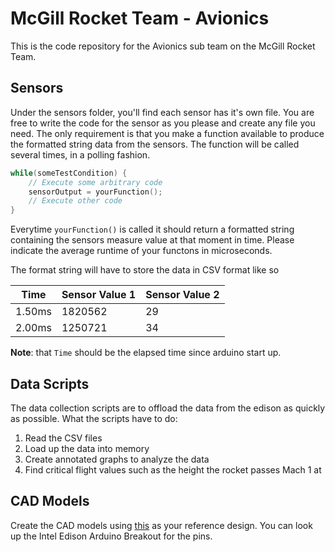 # McGill Rocket Team - Avionics
This is the code repository for the Avionics sub team on the McGill Rocket Team.

## Sensors
Under the sensors folder, you'll find each sensor has it's own file. You are free to write the code for the sensor as you please and create any file you need. The only requirement is that you make a function available to produce the formatted string data from the sensors. The function will be called several times, in a polling fashion.

```C
while(someTestCondition) {
    // Execute some arbitrary code
    sensorOutput = yourFunction();
    // Execute other code
}
```

Everytime `yourFunction()` is called it should return a formatted string containing the sensors measure value at that moment in time. Please indicate the average runtime of your functons in microseconds.

The format string will have to store the data in CSV format like so

| Time   | Sensor Value 1 | Sensor Value 2 |
|--------|----------------|----------------|
| 1.50ms | 1820562        | 29             |
| 2.00ms | 1250721        | 34             |

**Note**: that `Time` should be the elapsed time since arduino start up.

## Data Scripts
The data collection scripts are to offload the data from the edison as quickly as possible.
What the scripts have to do:
1. Read the CSV files
2. Load up the data into memory
3. Create annotated graphs to analyze the data
4. Find critical flight values such as the height the rocket passes Mach 1 at

## CAD Models
Create the CAD models using [this](https://drive.google.com/open?id=0BzpGM0km5hh2N3dQbWIySmU0RWs) as your reference design. You can look up the Intel Edison Arduino Breakout for the pins.